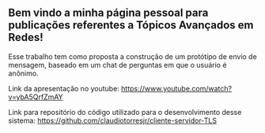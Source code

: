 ## Bem vindo a minha página pessoal para publicações referentes a Tópicos Avançados em Redes!

Esse trabalho tem como proposta a construção de um protótipo de envio de mensagem, baseado em um chat de perguntas em que o usuário é anônimo.

Link da apresentação no youtube: https://www.youtube.com/watch?v=ybA5QrfZmAY

Link para repositório do código utilizado para o desenvolvimento desse sistema: https://github.com/claudiotorresjr/cliente-servidor-TLS
